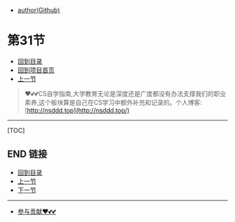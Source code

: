 + [author(Github)](https://github.com)
# 第31节
+ [回到目录](../README.md)
+ [回到项目首页](../../README.md)
+ [上一节](30.md)
> ❤️💕💕CS自学指南,大学教育无论是深度还是广度都没有办法支撑我们的职业素养,这个板块算是自己在CS学习中额外补充和记录的。个人博客:[http://nsddd.top](http://nsddd.top/)
---
[TOC]





## END 链接
+ [回到目录](../README.md)
+ [上一节](30.md)
+ [下一节](32.md)
---
+ [参与贡献❤️💕💕](https://github.com/3293172751/Block_Chain/blob/master/Git/git-contributor.md)